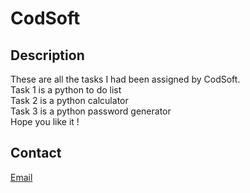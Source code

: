 # CodSoft
## Description
These are all the tasks I had been assigned by CodSoft.
<br>
Task 1 is a python to do list 
<br>
Task 2 is a python calculator
<br>
Task 3 is a python password generator 
<br>
Hope you like it ! 
<br>
## Contact
[Email](mailto:sanajamal869@gmail.com)
